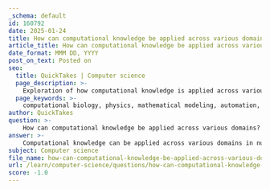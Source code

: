 ```yaml
---
_schema: default
id: 160792
date: 2025-01-24
title: How can computational knowledge be applied across various domains?
article_title: How can computational knowledge be applied across various domains?
date_format: MMM DD, YYYY
post_on_text: Posted on
seo:
  title: QuickTakes | Computer science
  page_description: >-
    Exploration of how computational knowledge is applied across various domains including computational biology, physics, automation of mathematical reasoning, and the impact of artificial intelligence and interdisciplinary research.
  page_keywords: >-
    computational biology, physics, mathematical modeling, automation, interdisciplinary research, artificial intelligence, knowledge processing, bioinformatics, algorithms, data analysis
author: QuickTakes
question: >-
    How can computational knowledge be applied across various domains?
answer: >-
    Computational knowledge can be applied across various domains in numerous impactful ways. Here are some key areas where it plays a significant role:\n\n1. **Computational Biology**: This field exemplifies the application of computational knowledge in understanding biological systems. By utilizing algorithms and computational models, researchers can simulate biological processes, analyze large datasets, and interpret experimental results. This has real-world applications in areas such as epidemiology, evolution, ecology, immunology, and neurology. For instance, bioinformatics leverages computational techniques to analyze genetic sequences, helping in disease research and drug development.\n\n2. **Physics and Mathematical Modeling**: The intersection of computer science and physics allows for the development of computational models that simulate complex physical systems. These models can be informed by physical principles, leading to more efficient algorithms. For example, numerical methods used in simulations often rely on mathematical constructs that align with physical laws, enabling researchers to explore scenarios that are impractical to test experimentally.\n\n3. **Automation of Mathematical Reasoning**: The potential for computers to automate mathematical reasoning has been a topic of interest for decades. This automation can enhance the efficiency of mathematical proofs and calculations, particularly in physics. Algorithms can handle complex proofs, allowing mathematicians and physicists to focus on higher-level problem-solving.\n\n4. **Interdisciplinary Research**: Computational knowledge fosters collaboration between fields such as computer science, physics, and biology. Insights from one discipline can inform advancements in another, leading to innovative solutions and methodologies. For example, advancements in computational models inspired by physical principles can lead to more efficient algorithms in computer science.\n\n5. **Artificial Intelligence and Knowledge Processing**: AI technologies are revolutionizing various sectors by automating processes and enhancing decision-making. In manufacturing, for instance, AI can analyze data to improve efficiency and safety, transforming traditional factories into AI-based operations. This shift not only optimizes production but also enables better resource management and predictive maintenance.\n\n6. **Philosophical Implications**: The relationship between computational methods and traditional reasoning raises philosophical questions about knowledge and understanding. As computers take on tasks traditionally associated with human reasoning, it challenges our perceptions of creativity and insight, particularly in fields like mathematics and physics.\n\nIn summary, computational knowledge serves as a foundational element across diverse domains, enhancing research, automating processes, and fostering interdisciplinary collaboration. Its applications are vast and continue to evolve, driving innovation and efficiency in various fields.
subject: Computer science
file_name: how-can-computational-knowledge-be-applied-across-various-domains.md
url: /learn/computer-science/questions/how-can-computational-knowledge-be-applied-across-various-domains
score: -1.0
---
```


&nbsp;